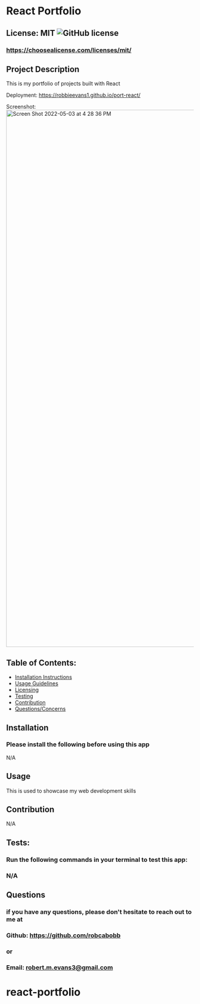 
# React Portfolio

## License: MIT  ![GitHub license](https://img.shields.io/github/license/Naereen/StrapDown.js.svg)
### https://choosealicense.com/licenses/mit/

## Project Description
This is my portfolio of projects built with React

Deployment:
https://robbieevans1.github.io/port-react/

Screenshot:
<img width="1440" alt="Screen Shot 2022-05-03 at 4 28 36 PM" src="https://user-images.githubusercontent.com/80990468/166560600-fde9eba4-d213-4cb7-a817-27c80a8a25ba.png">

## Table of Contents:
- [Installation Instructions](#installation)
- [Usage Guidelines](#usage)
- [Licensing](#license)
- [Testing](#tests)
- [Contribution](#contribution)
- [Questions/Concerns](#questions)

## Installation
### Please install the following before using this app
N/A

## Usage
This is used to showcase my web development skills

## Contribution
N/A

## Tests:
### Run the following commands in your terminal to test this app:
### N/A

## Questions
### if you have any questions, please don't hesitate to reach out to me at
### Github: https://github.com/robcabobb
### or
### Email: robert.m.evans3@gmail.com
# react-portfolio
